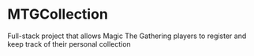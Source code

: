 # MTGCollection
Full-stack project that allows Magic The Gathering players to register and keep track of their personal collection
